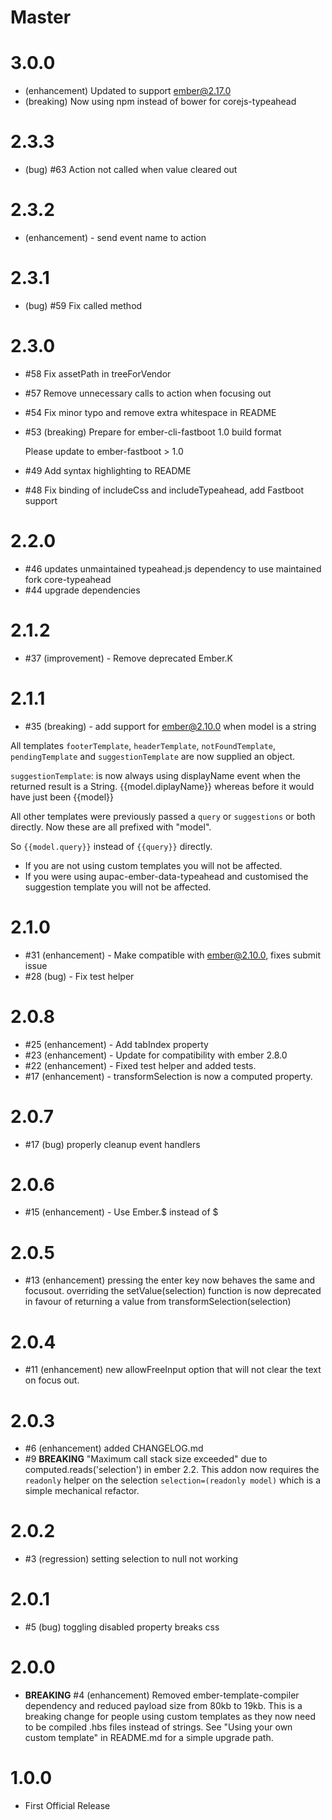 # Master

# 3.0.0
* (enhancement) Updated to support ember@2.17.0
* (breaking) Now using npm instead of bower for corejs-typeahead

# 2.3.3
* (bug) #63 Action not called when value cleared out

# 2.3.2
* (enhancement) - send event name to action

# 2.3.1

* (bug) #59 Fix called method

# 2.3.0

* #58 Fix assetPath in treeForVendor
* #57 Remove unnecessary calls to action when focusing out
* #54 Fix minor typo and remove extra whitespace in README
* #53 (breaking) Prepare for ember-cli-fastboot 1.0 build format

  Please update to ember-fastboot > 1.0

* #49 Add syntax highlighting to README
* #48 Fix binding of includeCss and includeTypeahead, add Fastboot support

# 2.2.0

* #46 updates unmaintained typeahead.js dependency to use maintained fork core-typeahead
* #44 upgrade dependencies

# 2.1.2

* #37 (improvement) - Remove deprecated Ember.K

# 2.1.1
* #35 (breaking) - add support for ember@2.10.0 when model is a string

All templates `footerTemplate`, `headerTemplate`, `notFoundTemplate`, `pendingTemplate` and `suggestionTemplate` are now supplied an object.

`suggestionTemplate`: is now always using displayName event when the returned result is a String.
{{model.diplayName}} whereas before it would have just been {{model}}

All other templates were previously passed a `query` or `suggestions` or both directly.
Now these are all prefixed with "model".

So `{{model.query}}` instead of `{{query}}` directly.

* If you are not using custom templates you will not be affected.
* If you were using aupac-ember-data-typeahead and customised the suggestion template you will not be affected.

# 2.1.0
* #31 (enhancement) - Make compatible with ember@2.10.0, fixes submit issue
* #28 (bug) - Fix test helper

# 2.0.8
* #25 (enhancement) - Add tabIndex property
* #23 (enhancement) - Update for compatibility with ember 2.8.0
* #22 (enhancement) - Fixed test helper and added tests.
* #17 (enhancement) - transformSelection is now a computed property.

# 2.0.7
* #17 (bug) properly cleanup event handlers

# 2.0.6
* #15 (enhancement) - Use Ember.$ instead of $

# 2.0.5
* #13 (enhancement) pressing the enter key now behaves the same and focusout.
                    overriding the setValue(selection) function is now deprecated in favour of returning a value from transformSelection(selection)

# 2.0.4
* #11 (enhancement) new allowFreeInput option that will not clear the text on focus out.

# 2.0.3
* #6 (enhancement) added CHANGELOG.md
* #9 **BREAKING** "Maximum call stack size exceeded" due to computed.reads('selection') in ember 2.2.  This addon now requires the `readonly` helper on the selection `selection=(readonly model)` which is a simple mechanical refactor.

# 2.0.2
* #3 (regression) setting selection to null not working

# 2.0.1
* #5 (bug) toggling disabled property breaks css

# 2.0.0
* **BREAKING** #4 (enhancement) Removed ember-template-compiler dependency and reduced payload size from 80kb to 19kb. This is a breaking change for people using custom templates as they now need to be compiled .hbs files instead of strings.  See "Using your own custom template" in README.md for a simple upgrade path.

# 1.0.0
*  First Official Release
